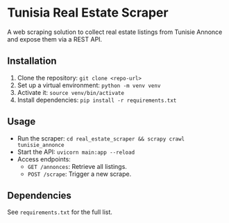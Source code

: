 # Tunisia Real Estate Scraper
A web scraping solution to collect real estate listings from Tunisie Annonce and expose them via a REST API.

## Installation
1. Clone the repository: `git clone <repo-url>`
2. Set up a virtual environment: `python -m venv venv`
3. Activate it: `source venv/bin/activate`
4. Install dependencies: `pip install -r requirements.txt`

## Usage
- Run the scraper: `cd real_estate_scraper && scrapy crawl tunisie_annonce`
- Start the API: `uvicorn main:app --reload`
- Access endpoints:
  - `GET /annonces`: Retrieve all listings.
  - `POST /scrape`: Trigger a new scrape.

## Dependencies
See `requirements.txt` for the full list.
